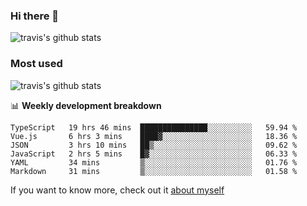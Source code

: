 ### Hi there 👋

<!--
**HondryTravis/HondryTravis** is a ✨ _special_ ✨ repository because its `README.md` (this file) appears on your GitHub profile.

Here are some ideas to get you started:

- 🔭 I’m currently working on ...
- 🌱 I’m currently learning ...
- 👯 I’m looking to collaborate on ...
- 🤔 I’m looking for help with ...
- 💬 Ask me about ...
- 📫 How to reach me: ...
- 😄 Pronouns: ...
- ⚡ Fun fact: ...
-->

![travis's github stats](https://github-readme-stats.vercel.app/api?username=HondryTravis&hide=stars)
### Most used
![travis's github stats](https://github-readme-stats.anuraghazra1.vercel.app/api/top-langs/?username=HondryTravis&layout=compact&hide_title=true)

📊 **Weekly development breakdown**

<!--START_SECTION:waka-->

```text
TypeScript   19 hrs 46 mins  ███████████████░░░░░░░░░░   59.94 %
Vue.js       6 hrs 3 mins    ████▓░░░░░░░░░░░░░░░░░░░░   18.36 %
JSON         3 hrs 10 mins   ██▒░░░░░░░░░░░░░░░░░░░░░░   09.62 %
JavaScript   2 hrs 5 mins    █▓░░░░░░░░░░░░░░░░░░░░░░░   06.33 %
YAML         34 mins         ▒░░░░░░░░░░░░░░░░░░░░░░░░   01.76 %
Markdown     31 mins         ▒░░░░░░░░░░░░░░░░░░░░░░░░   01.58 %
```

<!--END_SECTION:waka-->

If you want to know more, check out it [about myself](https://hondrytravis.github.io/)
